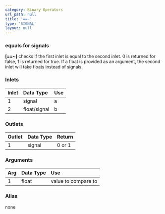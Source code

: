 ```yaml
---
category: Binary Operators
url_path: null
title: '==~'
type: 'SIGNAL'
layout: null
---
```


### equals for signals

**[==~]** checks if the first inlet is equal to the second inlet. 0 is returned for false, 1 is returned for true. If a float is provided as an argument, the second inlet will take floats instead of signals.

### Inlets

| Inlet | Data Type    | Use      |
|:------|:-------------|:---------|
| 1     | signal       | a        |
| 2     | float/signal | b        |

### Outlets

| Outlet | Data Type | Return    |
|:-------|:----------|:----------|
| 1      | signal    | 0 or 1    |

### Arguments

| Arg | Data Type | Use                  |
|:----|:----------|:---------------------|
| 1   | float     | value to compare to  |

### Alias 

none
